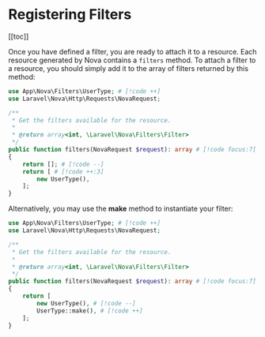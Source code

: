 # Registering Filters

[[toc]]

Once you have defined a filter, you are ready to attach it to a resource. Each resource generated by Nova contains a `filters` method. To attach a filter to a resource, you should simply add it to the array of filters returned by this method:

```php
use App\Nova\Filters\UserType; # [!code ++]
use Laravel\Nova\Http\Requests\NovaRequest;

/**
 * Get the filters available for the resource.
 *
 * @return array<int, \Laravel\Nova\Filters\Filter>
 */
public function filters(NovaRequest $request): array # [!code focus:7]
{
    return []; # [!code --]
    return [ # [!code ++:3]
        new UserType(),
    ];
}
```

Alternatively, you may use the **make** method to instantiate your filter:

```php
use App\Nova\Filters\UserType; # [!code ++]
use Laravel\Nova\Http\Requests\NovaRequest;

/**
 * Get the filters available for the resource.
 *
 * @return array<int, \Laravel\Nova\Filters\Filter>
 */
public function filters(NovaRequest $request): array # [!code focus:7]
{
    return [
        new UserType(), # [!code --]
        UserType::make(), # [!code ++]
    ];
}
```